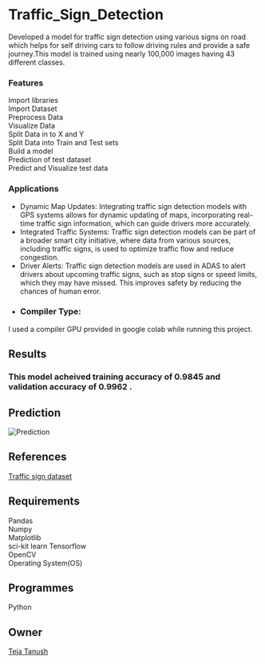 # Traffic_Sign_Detection
Developed a model for traffic sign detection using various signs on road which helps for self driving cars to follow driving rules and provide a safe journey.This model is trained using nearly 100,000 images having 43 different classes.
### Features
Import  libraries                                                                                                                                                                                                           
Import Dataset                                                                                                                                                                                                              
Preprocess Data                                                                                                                                                                                                             
Visualize Data                                                                                                                                                                                                              
Split Data in to X and Y                                                                                                                                                                                                    
Split Data into Train and Test sets                                                                                                                                                                                         
Build a model                                                                                                                                                                                                               
Prediction of test dataset                                                                                                                                                                                                  
Predict and Visualize test data
### Applications
* Dynamic Map Updates: Integrating traffic sign detection models with GPS systems allows for dynamic updating of maps, incorporating real-time traffic sign information, which can guide drivers more accurately.
* Integrated Traffic Systems: Traffic sign detection models can be part of a broader smart city initiative, where data from various sources, including traffic signs, is used to optimize traffic flow and reduce congestion.
* Driver Alerts: Traffic sign detection models are used in ADAS to alert drivers about upcoming traffic signs, such as stop signs or speed limits, which they may have missed. This improves safety by reducing the chances of human error.
* ### Compiler Type:  
I used a compiler GPU provided in google colab while running this project.
## Results  
### This model acheived training accuracy of 0.9845 and validation accuracy of 0.9962 .
## Prediction
![Prediction](https://github.com/tejatanush/Traffic_Sign_Detection/blob/main/Traffic_sign_prediction.png)
## References  
[Traffic sign dataset](https://www.kaggle.com/datasets/meowmeowmeowmeowmeow/gtsrb-german-traffic-sign)
## Requirements  
Pandas  
Numpy  
Matplotlib  
sci-kit learn 
Tensorflow                                                                                                                                                                                                                  
OpenCV                                                                                                                                                                                                                      
Operating System(OS)
## Programmes  
Python  
## Owner  
[Teja Tanush](https://github.com/tejatanush) 
